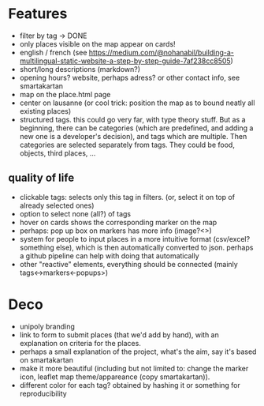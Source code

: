 # Features
* filter by tag -> DONE
* only places visible on the map appear on cards!
* english / french (see https://medium.com/@nohanabil/building-a-multilingual-static-website-a-step-by-step-guide-7af238cc8505)
* short/long descriptions (markdown?)
* opening hours? website, perhaps adress? or other contact info, see smartakartan
* map on the place.html page
* center on lausanne (or cool trick: position the map as to bound neatly all existing places)
* structured tags. this could go very far, with type theory stuff. But as a beginning, there can be categories (which are predefined, and adding a new one is a developer's decision), and tags which are multiple. Then categories are selected separately from tags. They could be food, objects, third places, ...

## quality of life
* clickable tags: selects only this tag in filters. (or, select it on top of already selected ones)
* option to select none (all?) of tags
* hover on cards shows the corresponding marker on the map
* perhaps: pop up box on markers has more info (image?<>)
* system for people to input places in a more intuitive format (csv/excel? something else), which is then automatically converted to json. perhaps a github pipeline can help with doing that automatically
* other "reactive" elements, everything should be connected (mainly tags<->markers<-popups>)


# Deco
* unipoly branding
* link to form to submit places (that we'd add by hand), with an explanation on criteria for the places.
* perhaps a small explanation of the project, what's the aim, say it's based on smartakartan
* make it more beautiful (including but not limited to: change the marker icon, leaflet map theme/appareance (copy smartakartan)).
* different color for each tag? obtained by hashing it or something for reproducibility